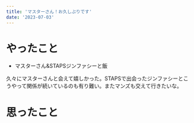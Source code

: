```yaml
---
title: 'マスターさん！お久しぶりです'
date: '2023-07-03'
---
```


# やったこと

- マスターさん&STAPSジンファシーと飯

久々にマスターさんと会えて嬉しかった。STAPSで出会ったジンファシーとこうやって関係が続いているのも有り難い。またマンズも交えて行きたいな。


# 思ったこと

